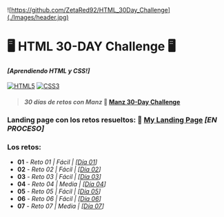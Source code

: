 ![https://github.com/ZetaRed92/HTML_30Day_Challenge](./Images/header.jpg)

# 🖥️ HTML 30-DAY Challenge 🖥️
#### *[Aprendiendo HTML y CSS!]*
[![HTML5](https://img.shields.io/badge/HTML5-db542f?style=for-the-badge&logo=html5&logoColor=white&labelColor=101010)]()
[![CSS3](https://img.shields.io/badge/CSS3-4d98d4?style=for-the-badge&logo=css3&logoColor=white&labelColor=101010)]()
> #### *30 días de retos con Manz* 🎯 **[Manz 30-Day Challenge](https://lenguajehtml.com/challenge/)**

### Landing page con los retos resueltos: 🚀 **[My Landing Page](https://zetared92.github.io/HTML_30Day_Challenge/)** *[EN PROCESO]*

### **Los retos:**
* **01** - *Reto 01 | Fácil | [[Día 01](https://github.com/ZetaRed92/HTML_30Day_Challenge/tree/main/Retos/Reto%2001)]*
* **02** - *Reto 02 | Fácil | [[Día 02](https://github.com/ZetaRed92/HTML_30Day_Challenge/tree/main/Retos/Reto%2002)]*
* **03** - *Reto 03 | Fácil | [[Día 03](https://github.com/ZetaRed92/HTML_30Day_Challenge/tree/main/Retos/Reto%2003)]*
* **04** - *Reto 04 | Media | [[Día 04](https://github.com/ZetaRed92/HTML_30Day_Challenge/tree/main/Retos/Reto%2004)]*
* **05** - *Reto 05 | Fácil | [[Día 05](https://github.com/ZetaRed92/HTML_30Day_Challenge/tree/main/Retos/Reto%2005)]*
* **06** - *Reto 06 | Fácil | [[Día 06](https://github.com/ZetaRed92/HTML_30Day_Challenge/tree/main/Retos/Reto%2006)]*
* **07** - *Reto 07 | Media | [[Día 07](https://github.com/ZetaRed92/HTML_30Day_Challenge/tree/main/Retos/Reto%2007)]*